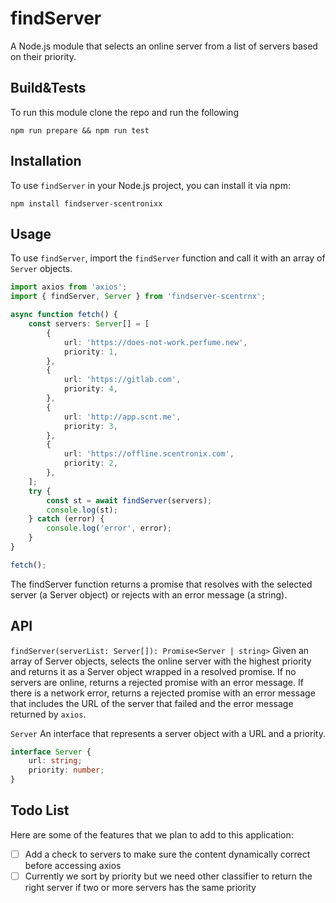# findServer

A Node.js module that selects an online server from a list of servers based on their priority.

## Build&Tests

To run this module clone the repo and run the following

`npm run prepare && npm run test`

## Installation

To use `findServer` in your Node.js project, you can install it via npm:

`npm install findserver-scentronixx`

## Usage

To use `findServer`, import the `findServer` function and call it with an array of `Server` objects.

```typescript
import axios from 'axios';
import { findServer, Server } from 'findserver-scentrnx';

async function fetch() {
    const servers: Server[] = [
        {
            url: 'https://does-not-work.perfume.new',
            priority: 1,
        },
        {
            url: 'https://gitlab.com',
            priority: 4,
        },
        {
            url: 'http://app.scnt.me',
            priority: 3,
        },
        {
            url: 'https://offline.scentronix.com',
            priority: 2,
        },
    ];
    try {
        const st = await findServer(servers);
        console.log(st);
    } catch (error) {
        console.log('error', error);
    }
}

fetch();
```

The findServer function returns a promise that resolves with the selected server (a Server object) or rejects with an error message (a string).

## API

`findServer(serverList: Server[]): Promise<Server | string>`
Given an array of Server objects, selects the online server with the highest priority and returns it as a Server object wrapped in a resolved promise. If no servers are online, returns a rejected promise with an error message. If there is a network error, returns a rejected promise with an error message that includes the URL of the server that failed and the error message returned by `axios`.

`Server`
An interface that represents a server object with a URL and a priority.

```typescript
interface Server {
    url: string;
    priority: number;
}
```

## Todo List

Here are some of the features that we plan to add to this application:

-   [ ] Add a check to servers to make sure the content dynamically correct before accessing axios
-   [ ] Currently we sort by priority but we need other classifier to return the right server if two or more servers has the same priority
